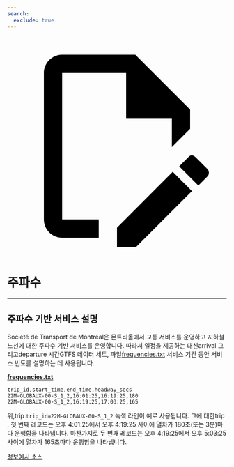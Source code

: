 ```yaml
---
search:
  exclude: true
---
```

<a class="pencil-link" href="https://github.com/MobilityData/gtfs.org/edit/main/docs/schedule/examples/frequencies.md" title="Edit this page" target="_blank">
    <svg class="pencil" xmlns="http://www.w3.org/2000/svg" viewBox="0 0 24 24"><path d="M10 20H6V4h7v5h5v3.1l2-2V8l-6-6H6c-1.1 0-2 .9-2 2v16c0 1.1.9 2 2 2h4v-2m10.2-7c.1 0 .3.1.4.2l1.3 1.3c.2.2.2.6 0 .8l-1 1-2.1-2.1 1-1c.1-.1.2-.2.4-.2m0 3.9L14.1 23H12v-2.1l6.1-6.1 2.1 2.1Z"></path></svg>
</a>

# 주파수

<hr/>

## 주파수 기반 서비스 설명

Société de Transport de Montréal은 몬트리올에서 교통 서비스를 운영하고 지하철 노선에 대한 주파수 기반 서비스를 운영합니다. 따라서 일정을 제공하는 대신arrival 그리고departure 시간GTFS 데이터 세트, 파일[frequencies.txt](../../reference/#frequenciestxt) 서비스 기간 동안 서비스 빈도를 설명하는 데 사용됩니다.

[**frequencies.txt**](../../reference/#frequenciestxt)

    trip_id,start_time,end_time,headway_secs
    22M-GLOBAUX-00-S_1_2,16:01:25,16:19:25,180
    22M-GLOBAUX-00-S_1_2,16:19:25,17:03:25,165

위,trip `trip_id=22M-GLOBAUX-00-S_1_2` 녹색 라인이 예로 사용됩니다. 그에 대한trip , 첫 번째 레코드는 오후 4:01:25에서 오후 4:19:25 사이에 열차가 180초(또는 3분)마다 운행함을 나타냅니다. 마찬가지로 두 번째 레코드는 오후 4:19:25에서 오후 5:03:25 사이에 열차가 165초마다 운행함을 나타냅니다.

[정보예시 소스](https://www.stm.info/en/about/developers)
